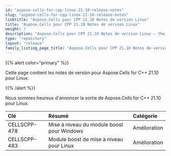 ```yaml
---
id: "aspose-cells-for-cpp-linux-21-10-release-notes"
slug: "aspose-cells-for-cpp-linux-21-10-release-notes"
linktitle: "Aspose.Cells pour CPP 21.10 Notes de version Linux"
title: "Aspose.Cells pour CPP 21.10 Notes de version Linux"
weight: 7
description: "Aspose.Cells pour CPP 21.10 Notes de version Linux – the latest updates and fixes."
type: "repository"
layout: "release"
family_listing_page_title: "Aspose.Cells pour CPP 21.10 Notes de version Linux"
---
```

{{% alert color="primary" %}}

Cette page contient les notes de version pour Aspose.Cells for C++ 21.10 pour Linux.

{{% /alert %}}

Nous sommes heureux d'annoncer la sortie de Aspose.Cells for C++ 21.10 pour Linux.

|**Clé**|**Résumé**|**Catégorie**|
|:- |:- |:- |
|CELLSCPP-478| Mise à niveau du module boost pour Windows|Amélioration|
|CELLSCPP-483| Module boost de mise à niveau pour Linux|Amélioration|
